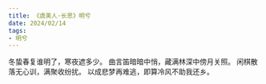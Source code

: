 ```yaml
---
title: 《虞美人·长思》明兮
date: 2024/02/14
tags:
- 明兮
---
```

冬蛰春复谁明了，寒夜遮多少。
曲言笛暗暗中悄，藏满林深中傍月关照。
闲棋散落无心训，满聚收纷扰。
以成悲梦再难逃，即算冷风不助我还乡。
